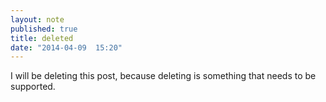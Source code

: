 ```yaml
---
layout: note
published: true
title: deleted
date: "2014-04-09  15:20"
---
```


I will be deleting this post, because deleting is something that needs to be supported.
